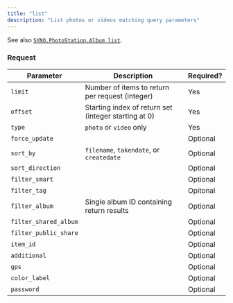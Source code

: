 ```yaml
---
title: "list"
description: "List photos or videos matching query parameters"
---
```



See also [`SYNO.PhotoStation.Album list`](/api/syno-photostation-album/list).

### Request ###

Parameter |Description|Required?
----------|-----------|---------
`limit`|Number of items to return per request (integer)|Yes
`offset`|Starting index of return set (integer starting at 0)|Yes
`type`|`photo` or `video` only|Yes
`force_update`||Optional
`sort_by`|`filename`, `takendate`, or `createdate`|Optional
`sort_direction`||Optional
`filter_smart`||Optional
`filter_tag`||Opitonal
`filter_album`|Single album ID containing return results|Optional
`filter_shared_album`||Optional
`filter_public_share`||Optional
`item_id`||Optional
`additional`||Optional
`gps`||Optional
`color_label`||Optional
`password`||Optional